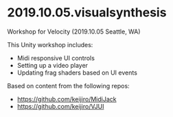 # 2019.10.05.visualsynthesis
Workshop for Velocity (2019.10.05 Seattle, WA)

This Unity workshop includes:
- Midi responsive UI controls
- Setting up a video player
- Updating frag shaders based on UI events

Based on content from the following repos:
- https://github.com/keijiro/MidiJack
- https://github.com/keijiro/VJUI
